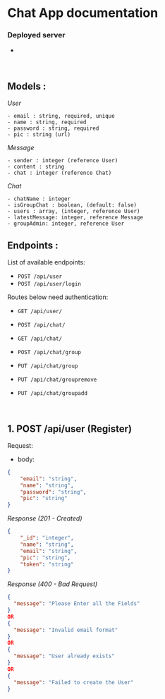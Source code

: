 # Chat App documentation

### Deployed server

-

&nbsp;

## Models :

_User_

```
- email : string, required, unique
- name : string, required
- password : string, required
- pic : string (url)
```

_Message_

```
- sender : integer (reference User)
- content : string
- chat : integer (reference Chat)
```

_Chat_

```
- chatName : integer
- isGroupChat : boolean, (default: false)
- users : array, (integer, reference User)
- latestMessage: integer, reference Message
- groupAdmin: integer, reference User
```

## Endpoints :

List of available endpoints:

-   `POST /api/user`
-   `POST /api/user/login`

Routes below need authentication:

-   `GET /api/user/`

-   `POST /api/chat/`
-   `GET /api/chat/`

-   `POST /api/chat/group`
-   `PUT /api/chat/group`
-   `PUT /api/chat/groupremove`
-   `PUT /api/chat/groupadd`

&nbsp;

## 1. POST /api/user (Register)

Request:

-   body:

```json
{
	"email": "string",
	"name": "string",
	"password": "string",
	"pic": "string"
}
```

_Response (201 - Created)_

```json
{
	"_id": "integer",
	"name": "string",
	"email": "string",
	"pic": "string",
	"token": "string"
}
```

_Response (400 - Bad Request)_

```json
{
  "message": "Please Enter all the Fields"
}
OR
{
  "message": "Invalid email format"
}
OR
{
  "message": "User already exists"
}
OR
{
  "message": "Failed to create the User"
}

```
